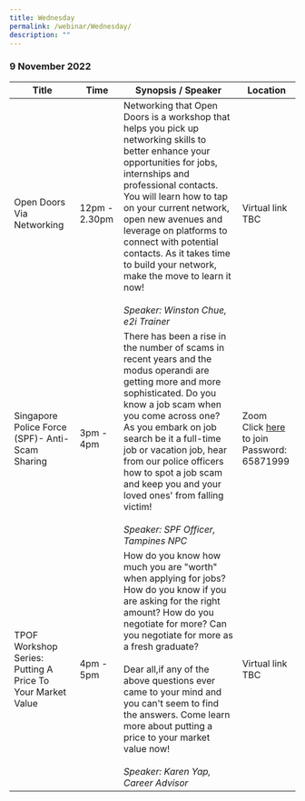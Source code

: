 ```yaml
---
title: Wednesday
permalink: /webinar/Wednesday/
description: ""
---
```

### 9 November 2022

| **Title** | **Time** | **Synopsis / Speaker** | **Location** |
| - | - | - | - |
| Open Doors Via Networking  | 12pm - 2.30pm | Networking that Open Doors is a workshop that helps you pick up networking skills to better enhance your opportunities for jobs, internships and professional contacts. You will learn how to tap on your current network, open new avenues and leverage on platforms to connect with potential contacts. As it takes time to build your network, make the move to learn it now! <br/><br/> *Speaker: Winston Chue, e2i Trainer* | Virtual link TBC |
| Singapore Police Force (SPF)- Anti-Scam Sharing  | 3pm - 4pm | There has been a rise in the number of scams in recent years and the modus operandi are getting more and more sophisticated. Do you know a job scam when you come across one? As you embark on job search be it a full-time job or vacation job, hear from our police officers how to spot a job scam and keep you and your loved ones' from falling victim! <br/><br/> *Speaker: SPF Officer, Tampines NPC* | Zoom <br/> Click [here](https://us02web.zoom.us/j/81859462793) to join <br/> Password: 65871999 |
| TPOF Workshop Series: Putting A Price To Your Market Value  | 4pm - 5pm | How do you know how much you are "worth" when applying for jobs? How do you know if you are asking for the right amount? How do you negotiate for more? Can you negotiate for more as a fresh graduate?  <br/> <br/> Dear all,if any of the above questions ever came to your mind and you can't seem to find the answers. Come learn more about putting a price to your market value now! <br/><br/> *Speaker: Karen Yap, Career Advisor*  | Virtual link TBC |